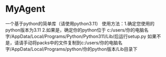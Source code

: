 # MyAgent
一个基于python的简单库（请使用python3.11）
使用方法：1.确定您使用的python版本为3.11
         2.如果是，确定你的python位于
              c:/users/你的电脑名字/AppData/Local/Programs/Python/Python311/Lib/后运行setup.py
           如果不是，请请手动将packs中的文件复制到c:/users/你的电脑名字/AppData/Local/Programs/python/你的python版本/Lib目录下
